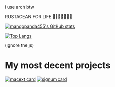 i use arch btw

RUSTACEAN FOR LIFE 🦀🦀🦀🦀🦀🦀🦀

[![mangopanda455's GitHub stats](https://github-readme-stats.vercel.app/api?username=mangopanda455&show_icons=true&theme=tokyonight)](https://github.com/anuraghazra/github-readme-stats)

[![Top Langs](https://github-readme-stats.vercel.app/api/top-langs/?username=mangopanda455&layout=donut&theme=tokyonight&count_private=false&langs_count=16)](https://github.com/anuraghazra/github-readme-stats)

(ignore the js)

# My most decent projects

[![macext card](https://github-readme-stats.vercel.app/api/pin/?username=mangopanda455&repo=macext&theme=tokyonight)](https://github.com/mangopanda455/macext)
[![signum card](https://github-readme-stats.vercel.app/api/pin/?username=mangopanda455&repo=signum&theme=tokyonight)](https://github.com/mangopanda455/signum)

<!---
mangopanda455/mangopanda455 is a ✨ special ✨ repository because its `README.md` (this file) appears on your GitHub profile.
You can click the Preview link to take a look at your changes.
--->
